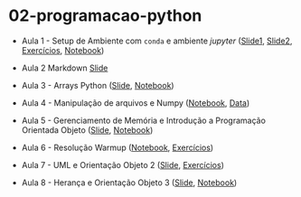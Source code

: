 # 02-programacao-python

* Aula 1 - Setup de Ambiente com `conda` e ambiente *jupyter* ([Slide1](https://github.com/ai2-education-fiep-turma-5/02-programacao-python/blob/main/slides/aula1/introducao.pdf), [Slide2](https://github.com/ai2-education-fiep-turma-5/02-programacao-python/blob/main/slides/aula2/markdown.pdf),  [Exercícios](https://github.com/ai2-education-fiep-turma-5/02-programacao-python/blob/main/exercicios/aula1), [Notebook](https://github.com/ai2-education-fiep-turma-5/02-programacao-python/blob/main/src/aula1))

* Aula 2 Markdown [Slide](https://github.com/ai2-education-fiep-turma-5/02-programacao-python/blob/main/slides/aula2/markdown.pdf)

* Aula 3 - Arrays Python ([Slide](https://github.com/ai2-education-fiep-turma-5/02-programacao-python/blob/main/slides/aula3/Arrays_python.pdf), [Notebook](https://github.com/ai2-education-fiep-turma-5/02-programacao-python/blob/main/src/aula3))

* Aula 4 - Manipulação de arquivos e Numpy ([Notebook](https://github.com/ai2-education-fiep-turma-5/02-programacao-python/blob/main/src/aula4), [Data](https://github.com/ai2-education-fiep-turma-5/02-programacao-python/blob/main/src/aula4/data))

* Aula 5 - Gerenciamento de Memória e Introdução a Programação Orientada Objeto ([Slide](https://github.com/ai2-education-fiep-turma-5/02-programacao-python/blob/main/slides/aula5/POO-Python.pdf), [Notebook](https://github.com/ai2-education-fiep-turma-5/02-programacao-python/blob/main/src/aula5)) 

* Aula 6 - Resolução Warmup ([Notebook](https://github.com/ai2-education-fiep-turma-5/02-programacao-python/blob/main/src/aula6), [Exercícios](https://github.com/ai2-education-fiep-turma-5/02-programacao-python/blob/main/exercicios/aula6))

* Aula 7 - UML e Orientação Objeto 2 ([Slide](https://github.com/ai2-education-fiep-turma-5/02-programacao-python/blob/main/slides/aula7/uml_OO.pdf), [Exercícios](https://github.com/ai2-education-fiep-turma-5/02-programacao-python/blob/main/exercicios/aula7))

* Aula 8 - Herança e Orientação Objeto 3 ([Slide](https://github.com/ai2-education-fiep-turma-5/02-programacao-python/blob/main/slides/aula8/Python_heranca.pdf), [Notebook](https://github.com/ai2-education-fiep-turma-5/02-programacao-python/blob/main/src/aula8))
